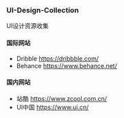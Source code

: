 ### UI-Design-Collection
UI设计资源收集

#### 国际网站

- Dribble https://dribbble.com/
- Behance https://www.behance.net/


#### 国内网站

- 站酷 https://www.zcool.com.cn/
- UI中国 https://www.ui.cn/
